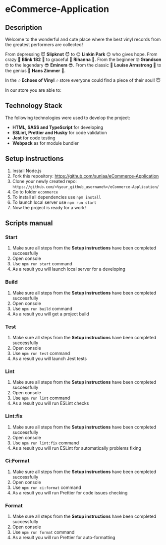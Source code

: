 # eCommerce-Application

## Description

Welcome to the wonderful and cute place where the best vinyl records from the greatest performers are collected!

From depressing 😈 **Slipknot** 😈 to 😌 **Linkin Park** 😌 who gives hope.
From crazy 🤪 **Blink 182** 🤪 to graceful 💎 **Rihanna** 💎.
From the beginner 🤓 **Grandson** 🤓 to the legendary 😎 **Eminem** 😎.
From the classic 🎷 **Louise Armstrong** 🎷 to the genius 🎻 **Hans Zimmer** 🎻.

In the 🎶 **Echoes of Vinyl** 🎶 store everyone could find a piece of their soul! 😇

In our store you are able to:

<!-- Цели нашего магазина, которые мы опишем, когда будем знать, какие у нас будут фичи -->

## Technology Stack

The following technologies were used to develop the project:

- **HTML, SASS and TypeScript** for developing
- **ESLint, Prettier and Husky** for code validation
- **Jest** for code testing
- **Webpack** as for module bundler

## Setup instructions

1. Install Node.js
2. Fork this repository: https://github.com/sunlaa/eCommerce-Application
3. Clone your newly created repo: `https://github.com/<%your_github_username%>/eCommerce-Application/`
4. Go to folder `ecommerce`
5. To install all dependencies use `npm install`
6. To launch local server use `npm run start`
7. Now the project is ready for a work!

## Scripts manual

### Start

1. Make sure all steps from the **Setup instructions** have been completed successfully
2. Open console
3. Use `npm run start` command
4. As a result you will launch local server for a developing

### Build

1. Make sure all steps from the **Setup instructions** have been completed successfully
2. Open console
3. Use `npm run build` command
4. As a result you will get a project build

### Test

1. Make sure all steps from the **Setup instructions** have been completed successfully
2. Open console
3. Use `npm run test` command
4. As a result you will launch Jest tests

### Lint

1. Make sure all steps from the **Setup instructions** have been completed successfully
2. Open console
3. Use `npm run lint` command
4. As a result you will run ESLint checks

### Lint:fix

1. Make sure all steps from the **Setup instructions** have been completed successfully
2. Open console
3. Use `npm run lint:fix` command
4. As a result you will run ESLint for automatically problems fixing

### Ci:Format

1. Make sure all steps from the **Setup instructions** have been completed successfully
2. Open console
3. Use `npm run ci:format` command
4. As a result you will run Prettier for code issues checking

### Format

1. Make sure all steps from the **Setup instructions** have been completed successfully
2. Open console
3. Use `npm run format` command
4. As a result you will run Prettier for auto-formatting
